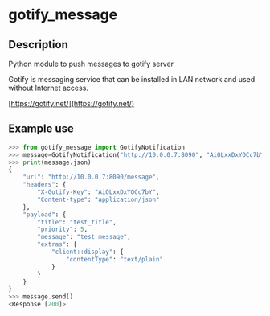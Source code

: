 # gotify_message

## Description

Python module to push messages to gotify server

Gotify is messaging service that can be installed in LAN network and used without Internet access.

[https://gotify.net/](https://gotify.net/)

## Example use

```python
>>> from gotify_message import GotifyNotification
>>> message=GotifyNotification("http://10.0.0.7:8090", "AiOLxxDxYOCc7bY", "test_title", "test_message")
>>> print(message.json)
{
    "url": "http://10.0.0.7:8090/message",
    "headers": {
        "X-Gotify-Key": "AiOLxxDxYOCc7bY",
        "Content-type": "application/json"
    },
    "payload": {
        "title": "test_title",
        "priority": 5,
        "message": "test_message",
        "extras": {
            "client::display": {
                "contentType": "text/plain"
            }
        }
    }
}
>>> message.send()
<Response [200]>
```
